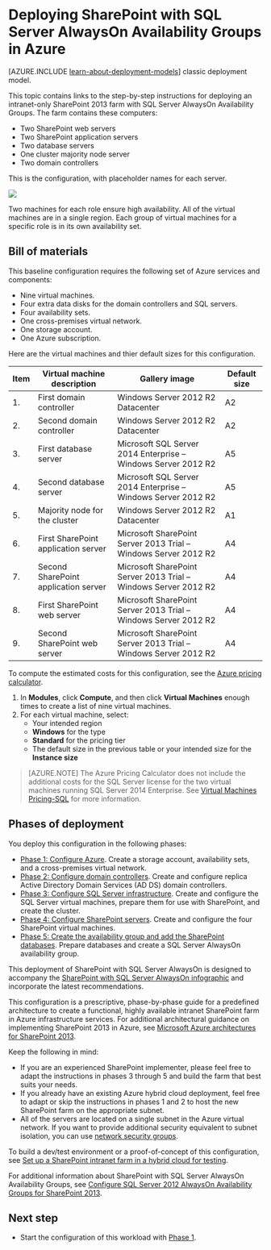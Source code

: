 <properties
	pageTitle="Deploy a SharePoint Server 2013 farm | Microsoft Azure"
	description="Deploy a high-availability SharePoint Server 2013 farm using SQL Server AlwaysOn Availability Groups in Azure in five phases."
	documentationCenter=""
	services="virtual-machines-windows"
	authors="JoeDavies-MSFT"
	manager="timlt"
	editor=""
	tags="azure-resource-manager"/>

<tags
	ms.service="virtual-machines-windows"
	ms.workload="infrastructure-services"
	ms.tgt_pltfrm="Windows"
	ms.devlang="na"
	ms.topic="article"
	ms.date="04/01/2015"
	ms.author="josephd"/>

# Deploying SharePoint with SQL Server AlwaysOn Availability Groups in Azure

[AZURE.INCLUDE [learn-about-deployment-models](../../includes/learn-about-deployment-models-rm-include.md)] classic deployment model.

This topic contains links to the step-by-step instructions for deploying an intranet-only SharePoint 2013 farm with SQL Server AlwaysOn Availability Groups. The farm contains these computers:

- Two SharePoint web servers
- Two SharePoint application servers
- Two database servers
- One cluster majority node server
- Two domain controllers

This is the configuration, with placeholder names for each server.

![](./media/virtual-machines-windows-sp-intranet-overview/workload-spsqlao_05.png)

Two machines for each role ensure high availability. All of the virtual machines are in a single region. Each group of virtual machines for a specific role is in its own availability set.

## Bill of materials

This baseline configuration requires the following set of Azure services and components:

- Nine virtual machines.
- Four extra data disks for the domain controllers and SQL servers.
- Four availability sets.
- One cross-premises virtual network.
- One storage account.
- One Azure subscription.

Here are the virtual machines and thier default sizes for this configuration.

Item | Virtual machine description | Gallery image | Default size
--- | --- | --- | ---
1. | First domain controller | Windows Server 2012 R2 Datacenter | A2
2. | Second domain controller | Windows Server 2012 R2 Datacenter | A2
3. | First database server | Microsoft SQL Server 2014 Enterprise – Windows Server 2012 R2 | A5
4. | Second database server | Microsoft SQL Server 2014 Enterprise – Windows Server 2012 R2 | A5
5. | Majority node for the cluster | Windows Server 2012 R2 Datacenter | A1
6. | First SharePoint application server | Microsoft SharePoint Server 2013 Trial – Windows Server 2012 R2 | A4
7. | Second SharePoint application server | Microsoft SharePoint Server 2013 Trial – Windows Server 2012 R2 | A4
8. | First SharePoint web server | Microsoft SharePoint Server 2013 Trial – Windows Server 2012 R2 | A4
9. | Second SharePoint web server | Microsoft SharePoint Server 2013 Trial – Windows Server 2012 R2 | A4

To compute the estimated costs for this configuration, see the [Azure pricing calculator](https://azure.microsoft.com/pricing/calculator/). 

1. In **Modules**, click **Compute**, and then click **Virtual Machines** enough times to create a list of nine virtual machines.
2. For each virtual machine, select:
	- Your intended region
	- **Windows** for the type
	- **Standard** for the pricing tier
	- The default size in the previous table or your intended size for the **Instance size**

> [AZURE.NOTE] The Azure Pricing Calculator does not include the additional costs for the SQL Server license for the two virtual machines running SQL Server 2014 Enterprise. See [Virtual Machines Pricing-SQL](https://azure.microsoft.com/pricing/details/virtual-machines/#Sql) for more information.

## Phases of deployment

You deploy this configuration in the following phases:

- [Phase 1: Configure Azure](virtual-machines-windows-ps-sp-intranet-ph1.md). Create a storage account, availability sets, and a cross-premises virtual network.
- [Phase 2: Configure domain controllers](virtual-machines-windows-ps-sp-intranet-ph2.md). Create and configure replica Active Directory Domain Services (AD DS) domain controllers.
- [Phase 3: Configure SQL Server infrastructure](virtual-machines-windows-ps-sp-intranet-ph3.md). Create and configure the SQL Server virtual machines, prepare them for use with SharePoint, and create the cluster.
- [Phase 4: Configure SharePoint servers](virtual-machines-windows-ps-sp-intranet-ph4.md). Create and configure the four SharePoint virtual machines.
- [Phase 5: Create the availability group and add the SharePoint databases](virtual-machines-windows-ps-sp-intranet-ph5.md). Prepare databases and create a SQL Server AlwaysOn availability group.


This deployment of SharePoint with SQL Server AlwaysOn is designed to accompany the [SharePoint with SQL Server AlwaysOn infographic](http://go.microsoft.com/fwlink/?LinkId=394788) and incorporate the latest recommendations.

This configuration is a prescriptive, phase-by-phase guide for a predefined architecture to create a functional, highly available intranet SharePoint farm in Azure infrastructure services. For additional architectural guidance on implementing SharePoint 2013 in Azure, see [Microsoft Azure architectures for SharePoint 2013](https://technet.microsoft.com/library/dn635309.aspx).

Keep the following in mind:

- If you are an experienced SharePoint implementer, please feel free to adapt the instructions in phases 3 through 5 and build the farm that best suits your needs.
- If you already have an existing Azure hybrid cloud deployment, feel free to adapt or skip the instructions in phases 1 and 2 to host the new SharePoint farm on the appropriate subnet.
- All of the servers are located on a single subnet in the Azure virtual network. If you want to provide additional security equivalent to subnet isolation, you can use [network security groups](../virtual-network/virtual-networks-nsg.md).

To build a dev/test environment or a proof-of-concept of this configuration, see [Set up a SharePoint intranet farm in a hybrid cloud for testing](../virtual-network/virtual-networks-setup-sharepoint-hybrid-cloud-testing.md).

For additional information about SharePoint with SQL Server AlwaysOn Availability Groups, see [Configure SQL Server 2012 AlwaysOn Availability Groups for SharePoint 2013](https://technet.microsoft.com/library/jj715261.aspx).

## Next step

- Start the configuration of this workload with [Phase 1](virtual-machines-windows-ps-sp-intranet-ph1.md).

